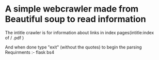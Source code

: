 # A simple webcrawler made from Beautiful soup to read information 

The intitle crawler is for information about links in index pages(intitle:index of / .pdf <name of the book>)
 
And when done type "exit" (without the quotes) to begin the parsing
 Requirments :-
 flask
 bs4
